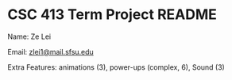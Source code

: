 # CSC 413 Term Project README

Name: Ze Lei

Email: zlei1@mail.sfsu.edu

Extra Features:
animations (3), 
power-ups (complex, 6), 
Sound (3)
